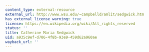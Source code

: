 ```yaml
---
content_type: external-resource
external_url: http://www.wsu.edu/~campbelld/amlit/sedgwick.htm
has_external_license_warning: true
license: https://en.wikipedia.org/wiki/All_rights_reserved
status: ''
title: Catherine Maria Sedgwick
uid: a935c9ef-d706-4f8b-93e9-459d62a960ae
wayback_url: ''
---
```

